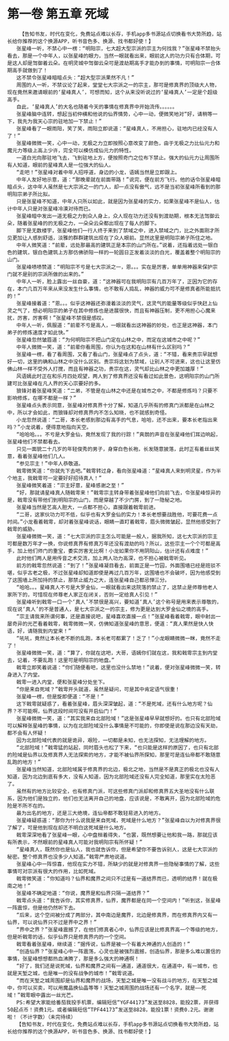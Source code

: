 # 第一卷 第五章 死域
        【告知书友，时代在变化，免费站点难以长存，手机app多书源站点切换看书大势所趋，站长给你推荐的这个换源APP，听书音色多、换源、找书都好使！】
       张星峰一听，不禁心中一楞：“明阳宗，七大超大型宗派的宗主为何找我？”张星峰不禁抬头看去，那是一个中年人，以张星峰的眼力，当然一眼就看出来，眼前这人的功力只有合体期，可是这人却是驾御着云朵。在明灵城中驾御云朵可是渡劫期高手才能办到的事情，可明阳宗一合体期高手就做到了！
       这不禁令张星峰暗暗点头：“超大型宗派果然不凡！”
       周围的人一听，不禁议论了起来，堂堂七大宗派之一的宗主，那可是修真界的顶级大人物，现在竟然来邀请眼前的‘星峰真人’，可想而知，这个从来没听说过的‘星峰真人’一定是个超级高手。
       自此，‘星峰真人’的大名也随着今天的事情在修真界中开始流传。。。。。。
       张星峰脑中连转，想起当初仲横和他说的仙界情势，心中一动，便微笑地对“好，请稍等一下，我先为我天心宗的驻地加一下禁止！”
       张星峰看了一眼雨阳，笑了笑，雨阳立即说道：“星峰真人，不用担心，驻地内已经没有人了！”
       张星峰微微一笑，心中一动，无极之力立即按照心意改变了颜色，由于无极之力比仙元力和魔元力等级上高上少许，完全可以模仿成仙元力的特性。
       一道白光向那驻地飞去，飞到驻地上方，便按照奇门之位布下禁止。强大的仙元力让周围所有人知道，眼前的星峰真人是一位强大的仙人。
       “走吧！”张星峰对着中年人招呼道，身边的小龙，语嫣当然是立即跟上。
       中年人友好地示意，道：“那晚辈就在前面带路！”说完，便在前方飞行。他的话令张星峰暗暗点头，这中年人虽然是七大宗派之一的门人，却一点没有傲气，远不是当初张星峰所看到的那明阳宗弟子所比拟。
       只是张星峰不知道，中年人只所以如此，就是因为张星峰的实力，如果张星峰不是仙人，估计中年人只是对张星峰冷漠对待而已。
       张星峰暗中发出一道无极之力到众人身上，众人现在功力还没有到渡劫期，根本无法驾御云朵，随着张星峰的的无极之力，一朵朵云朵都出现在了每人的脚下。
       脚下是无数楼宇，张星峰他们一行人终于来到了禁域之中，进入禁域之门，比之外面刚才所见更加让人感到舒适，淡雅的群群建筑出现在了众人眼前。显然这里是明阳宗弟子所住之地。
       中年人微笑道：“前辈，远处那最高的建筑正是本宗的山门所在。”说着，还指着远处一银白色的建筑，银白色建筑上方那仿佛骄阳一样的一轮圆日正发着淡淡的白光，覆盖着整个明阳宗的山门。
       张星峰啧啧赞道：“明阳宗不亏是七大宗派之一，恩。。。实在是厉害，单单用神器来保护宗门就不是别的宗派所做的出来的。”
       中年人一听，脸上露出一丝自豪，道：“这神器可在我明阳宗有几百万年了，正因为它的存在，本门几百万年来从来没发生什么事情，也不敢有人捣乱，神器的威力可不是修真者所能抵抗的！”
       张星峰接着道：“恩。。。似乎这神器还弥漫着淡淡的灵气，这灵气的能量等级似乎快赶上仙灵之气了，想必明阳宗的弟子在其中修炼也是进展很快，而且有神器压制，更不用担心心魔来扰，厉害，厉害啊！”张星峰不禁很是感叹。
       中年人一听，佩服道：“前辈不亏是高人，一眼就看出这神器的妙处，也正是这神器，本门弟子的修炼速度才如此快。”
       张星峰忽然皱眉道：“为何明阳宗不把山门定在山林之中，而定在这城市之中呢？”
       中年人微微一笑，道：“前辈你看周围，你认为在这和在山林有什么区别吗？”
       张星峰一楞，看了看周围，又看了看山门，张星峰点了点头，道：“不错，看来贵宗早就想好一切，这里的确和山林之中没什么区别。贵宗将这划为禁域，让别人不可进来，这也让这里仿佛山林一样不受外人打搅，而且有神器之功，贵宗在这，灵气却比山林之中更加雄厚！”
       风语嫣此时正在和乐月四处观望，两人到了修真界还没有看过如此景色，这明阳宗的山门所建可比张星峰在凡人界的天心宗要好的多。
       狼锋对着张星峰笑道：“二弟，不管是在山林之中还是在城市之中，不都是修炼吗？只要不影响修炼，在哪不都是一样？”
       张星峰点头表示同意，张星峰对修真界十分了解，知道几乎所有的修真门派都是在山林之中，所以才会如此，而狼锋却对修真界内不怎么知晓，也不就感到奇怪。
       小龙忽然说道：“二哥，本长老感到那边有高手的气息，哈哈，还不出来，要本长老指出来吗？”小龙说着，便得意地指向天空。
       “哈哈哈。。。不亏是大罗金仙，竟然发现了我的行踪！”爽朗的声音在张星峰他们耳边响起，张星峰他们不禁都看去。
       只见一面貌二十几岁的年轻俊秀的男子，身穿白色长袍，长发随意披落，此时正有着丝丝笑意，看着张星峰他们几人。
       “参见宗主！”中年人恭敬道。
       戟雩微笑道：“你就先下去吧。”戟雩转过身，看向张星峰道：“星峰真人来到明灵星，作为半个地主，我戟雩可一定要好好招待真人！”
       张星峰微笑着道：“宗主好意，星峰感谢之至！”
       “好，那就请星峰真人随戟雩来！”戟雩宗主转身带着张星峰他们向前飞去，令张星峰惊异的是，戟雩没有带他们到明阳宗的山门，而是穿越了不少门房，到了一隐秘之地。
       张星峰当然是艺高人胆大，一点都不担心，直接跟着戟雩前进。
       “二哥，这家伙功力可不低，似乎也有大罗金仙的实力！本长老想要战胜他，可要花费一点时间。”小龙看着戟雩，却对着张星峰说话，眼睛一直盯着戟雩，眉头微微皱起，显然他感受到了戟雩的威胁。
       张星峰微微一笑，道：“七大宗派的宗主怎么可能是一般人，据我所知，这七大宗派的宗主可都是数万年才一换，你说修真界有修真万年还没有渡劫的吗？所以，这些宗主一个个可都是高手，加上他们师门的重宝，委实厉害无比啊！小龙如果你不用阴阳山，估计还有点难度！”
       此时他们两人是用传音之术交流，加上两人功力高深，也不担心被戟雩听见。
       前方的戟雩忽然说道：“到了！”张星峰凝目看去，前面正是一竹园，外面围墙已经是班驳不堪，似乎古老之极，不过张星峰却知道即使是再过几百万年，这围墙也不会破坏，因为他感受到了这围墙上所加持的禁止，那禁止威力之大，连张星峰自己都忌惮三分。
       “哈哈。。。星峰真人不亏是大罗金仙，一眼就看出来这院落的禁止了，这禁止是师尊他老人家所下的，可惜现在师尊老人家正在闭关，否则一定给真人引见！”
       张星峰听到戟雩一口一个‘真人’不禁很是高兴，要知道‘真人’这个称号是用来表示尊敬的，现在说‘真人’的不是普通人，是七大宗派之一的宗主，修为更是达到大罗金仙之境的高手。
       “宗主请我来所谓何事，还是直接说吧，星峰喜欢直接一点！”张星峰看着戟雩，眼中射出一屡奇异的光芒看着戟雩，戟雩微微一笑，仿佛知道张星峰的意思，便道：“真人果然是快人快语，好，请随我到内堂来！”
       “吼吼，竟然让本长老不断的乱跑，本长老可都累了！乏了！”小龙眼睛微微一眯，竟然不走了！
       张星峰微微一笑，道：“算了，你就在这吧，大哥，语嫣你们就在这，我和戟雩宗主到内堂去，记着，不要乱跑！这里可是明阳宗的地盘。”
       戟雩立即笑着说道：“你们随便看吧，这里也没什么禁地！”说着，便对张星峰微微一笑，转身进入了内堂。
       戟雩一进入内堂，便和张星峰分处坐下。
       “你是来自死域？”戟雩开头就道，虽然是疑问，可是其中肯定语气很重！
       张星峰一楞，但是旋即便道：“不是！”
       这下戟雩就疑惑了，看着张星峰，眉头深深皱起，道：“不是死域，还有什么地方呢？仙界？不可能啊，仙界这段时间可没有开启仙门！”
       张星峰微微一笑，道：“其实我来自北部险域！”这是张星峰早早就想好的。也只有北部险域可以解释张星峰的事情，以为在北部险域没什么事情是不可能的，你即使是说在那边没有天劫，都不会有人怀疑！
       因为北部险域代表的就是诡异，艰险，一切都是未知，也无法探知，无法理解的地方。
       “北部险域！”戟雩猛的站起，同时眉头也松了下来，“也只能是这样的原因了，也只有北部的险域是仙界以及修真界人无法探索的地方，才能不被仙界所探知，那里可是连仙帝都不敢随意乱跑的地方！”
       张星峰当然知道，北部险域属于修真界的北边，极北之地，当然是不是真正的极北也没有人知道，因为北边到底有多大，没有人知道，因为北部险域还没有人完全知道，那里实在太险恶了。
       虽然有的地方比较安全，也有修真门派，可这些修真门派却和修真界五大圣地没有什么联系，因为他们是独立的，他们也无法离开自己的地盘，应该说是，不敢离开，因为北部险域的危险是不所不在的。
       最为出名的地方，还是三大绝境，连仙帝都不敢轻易进入的地方。
       张星峰疑惑道：“那你为什么说我是来自死域，死域是什么地方？”张星峰自以为对修真界很了解了，可是他到现在却还不明白这死域是什么地方。
       戟雩深深地看了张星峰一眼，心中盘桓着得失，“也罢，既然想要让他和我一路，那就应该有所表示，不然眼前的星峰真人可能对我明阳宗有所怀疑！”
       “星峰真人，既然你也是仙人，我也就告诉你，但是希望你不要告诉别人，这是七大宗派的秘密。整个修真界也没多少人知道。”戟雩严肃地说道。
       张星峰心中一阵惊喜，他现在实力不错，所缺少的就是对修真界一些隐秘事情的了解，这些事情可对宗派有很大的作用，比如死域。
       戟雩微笑道：“你知道吗？仙界和魔界之间只不过是有一道结界而已，透明的结界！就在极南之地！”
       张星峰不确定地道：“你说，魔界是和仙界只隔一道结界？”
       戟雩点头道：“我告诉你，其实修真界，仙界，魔界都是在同一个空间内！”听到这，张星峰一阵震惊，但是他仍然听下去。
       “后来，这个空间被分成了两部分，其中南边是魔界，北边是修真界，而在修真界内又有一仙界，可以说仙界只不过是界中之界！”
       “界中之界？”张星峰震撼了，在他们修真者心中，仙界应该是比修真界高一个等级的地方，但是听戟雩的话，似乎仙界只是修真界内的一个空间。
       戟雩看着张星峰，继续道：“据传说，仙界是被一个有着大神通的人创造的！”
       “创造仙界？”张星峰心中一阵震荡，心灵也是被强烈震撼，创造仙界，那是多么难以置信的事情，张星峰想想都热血沸腾了，那是多么强大的神通啊！
       “好了，我们还是说死域，仙界和魔界之间有一通道，通道很大，在通道中，有一城市，也就是天堑之城，也是唯一的没有战争的城市！”戟雩说道。
       “而在天堑之城周围却是仙界和魔界的战场，天堑之城是唯一没有战斗的地方，在天堑之城中，你可以买卖，可以用魔晶换仙晶等等！天堑之城周围的战场还有一个名字，就是——死域！”戟雩眼中露出一丝光芒。
       PS:希望大家能给番茄我投手机票，编辑短信“YGF44173”发送至8828，能投2票，并获得50起点币！资费1元。或者编辑短信“TPF44173”发送至8828，能投1票！资费0.2元。谢谢啦！（不计字数）（未完待续）
       【告知书友，时代在变化，免费站点难以长存，手机app多书源站点切换看书大势所趋，站长给你推荐的这个换源APP，听书音色多、换源、找书都好使！】